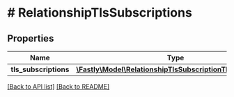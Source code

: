 # # RelationshipTlsSubscriptions

## Properties

Name | Type | Description | Notes
------------ | ------------- | ------------- | -------------
**tls_subscriptions** | [**\Fastly\Model\RelationshipTlsSubscriptionTlsSubscription**](RelationshipTlsSubscriptionTlsSubscription.md) |  | [optional] 


[[Back to API list]](../../README.md#endpoints) [[Back to README]](../../README.md)
